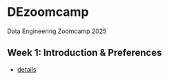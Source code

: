# DEzoomcamp
Data Engineering Zoomcamp 2025

## Week 1: Introduction & Preferences
- [details](./week1/README.md)
